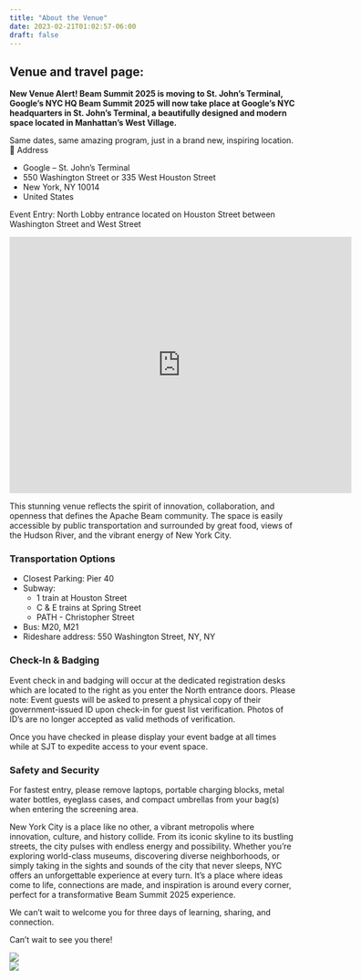 ```yaml
---
title: "About the Venue"
date: 2023-02-21T01:02:57-06:00
draft: false
---
```


## Venue and travel page: 

**New Venue Alert! Beam Summit 2025 is moving to St. John’s Terminal, Google’s NYC HQ
Beam Summit 2025 will now take place at Google’s NYC headquarters in St. John’s Terminal, a beautifully designed and modern space located in Manhattan’s West Village.**

Same dates, same amazing program, just in a brand new, inspiring location.
📍 Address

* Google – St. John’s Terminal
* 550 Washington Street or 335 West Houston Street 
* New York, NY 10014
* United States

Event Entry: North Lobby entrance located on Houston Street between Washington Street and West Street

<iframe src="https://www.google.com/maps/embed?pb=!1m18!1m12!1m3!1d3023.5002651809!2d-74.0098182!3d40.7290164!2m3!1f0!2f0!3f0!3m2!1i1024!2i768!4f13.1!3m3!1m2!1s0x89c259f27e445beb%3A0x1f050c046915a9cb!2s335%20W%20Houston%20St%2C%20New%20York%2C%20NY%2010014%2C%20USA!5e0!3m2!1sen!2smx!4v1751573108763!5m2!1sen!2smx" class="mx-auto d-block" width="600" height="450" style="border:0;" allowfullscreen="" loading="lazy" referrerpolicy="no-referrer-when-downgrade"></iframe>

<br>

This stunning venue reflects the spirit of innovation, collaboration, and openness that defines the Apache Beam community. The space is easily accessible by public transportation and surrounded by great food, views of the Hudson River, and the vibrant energy of New York City.

### Transportation Options

* Closest Parking: Pier 40
* Subway:
  * 1 train at Houston Street
  * C & E trains at Spring Street
  * PATH - Christopher Street
* Bus: M20, M21
* Rideshare address: 550 Washington Street, NY, NY

### Check-In & Badging

Event check in and badging will occur at the dedicated registration desks which are located to the right as you enter the North entrance doors. Please note: Event guests will be asked to present a physical copy of their government-issued ID upon check-in for guest list verification. Photos of ID’s are no longer accepted as valid methods of verification.

Once you have checked in please display your event badge at all times while at SJT to expedite access to your event space.

### Safety and Security

For fastest entry, please remove laptops, portable charging blocks, metal water bottles, eyeglass cases, and compact umbrellas from your bag(s) when entering the screening area.

New York City is a place like no other, a vibrant metropolis where innovation, culture, and history collide. From its iconic skyline to its bustling streets, the city pulses with endless energy and possibility. Whether you’re exploring world-class museums, discovering diverse neighborhoods, or simply taking in the sights and sounds of the city that never sleeps, NYC offers an unforgettable experience at every turn. It’s a place where ideas come to life, connections are made, and inspiration is around every corner, perfect for a transformative Beam Summit 2025 experience.

We can’t wait to welcome you for three days of learning, sharing, and connection.

Can’t wait to see you there!


<div class="container">
  <div class="row">
    <div class="col-sm">
      <img src="/images/2025-1.png" class="img-fluid mx-auto d-block" >
    </div>
    <div class="col-sm">
      <img src="/images/2025-2.png" class="img-fluid mx-auto d-block" >
    </div>
  </div>
</div>



